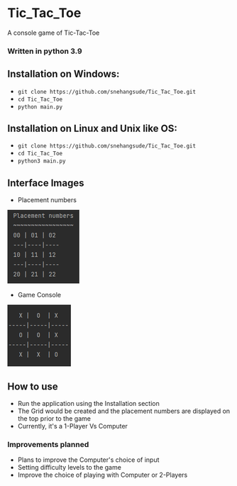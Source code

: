 # Tic_Tac_Toe
A console game of Tic-Tac-Toe

### Written in python 3.9 

## Installation on Windows:
* `git clone https://github.com/snehangsude/Tic_Tac_Toe.git`
* `cd Tic_Tac_Toe`
* `python main.py`

## Installation on Linux and Unix like OS:
* `git clone https://github.com/snehangsude/Tic_Tac_Toe.git`
* `cd Tic_Tac_Toe`
* `python3 main.py`

## Interface Images

* Placement numbers
<img src="images/TTT1.PNG">

* Game Console
<img src="images/TTT.PNG">


## How to use

* Run the application using the Installation section
* The Grid would be created and the placement numbers are displayed on the top prior to the game
* Currently, it's a 1-Player Vs Computer

### Improvements planned

* Plans to improve the Computer's choice of input
* Setting difficulty levels to the game
* Improve the choice of playing with Computer or 2-Players
